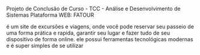 Projeto de Conclusão de Curso - TCC - Análise e Desenvolvimento de Sistemas
Plataforma WEB: FATOUR

é um site de excursões e viagens, onde você pode reservar seu passeio de uma forma prática e rapida, garantir seu lugar e fazer tudo de seu dispositivo de forma online.
ele possui ferramentas tecnológicas modernas e é super simples de se utilizar
